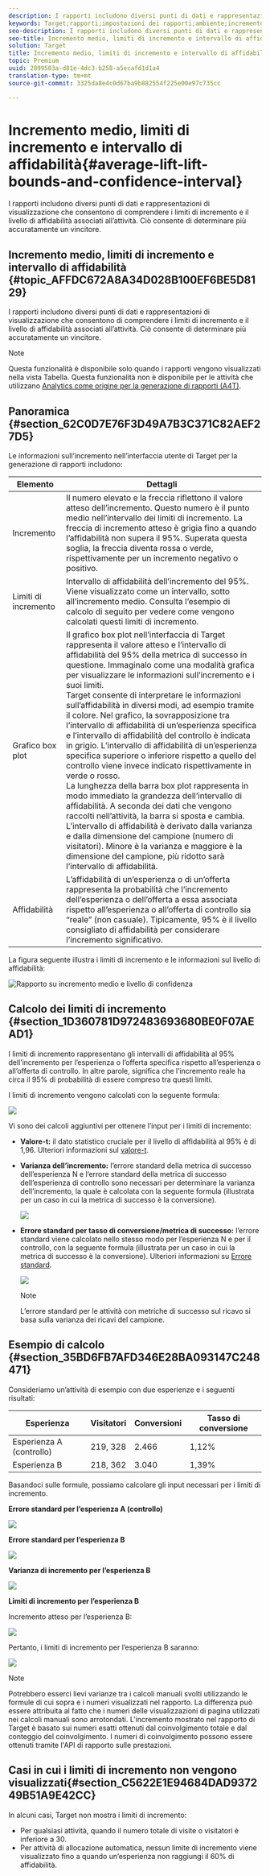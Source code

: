 ```yaml
---
description: I rapporti includono diversi punti di dati e rappresentazioni di visualizzazione che consentono di comprendere i limiti di incremento e il livello di affidabilità associati all’attività. Ciò consente di determinare più accuratamente un vincitore.
keywords: Target;rapporti;impostazioni dei rapporti;ambiente;incremento;limiti di incremento;varianza;affidabilità;controllo
seo-description: I rapporti includono diversi punti di dati e rappresentazioni di visualizzazione che consentono di comprendere i limiti di incremento e il livello di affidabilità associati all’attività. Ciò consente di determinare più accuratamente un vincitore.
seo-title: Incremento medio, limiti di incremento e intervallo di affidabilità
solution: Target
title: Incremento medio, limiti di incremento e intervallo di affidabilità
topic: Premium
uuid: 2899503a-d81e-4dc3-b258-a5ecafd1d1a4
translation-type: tm+mt
source-git-commit: 3325da8e4c0d67ba9b882554f225e00e97c735cc

---
```



# Incremento medio, limiti di incremento e intervallo di affidabilità{#average-lift-lift-bounds-and-confidence-interval}

I rapporti includono diversi punti di dati e rappresentazioni di visualizzazione che consentono di comprendere i limiti di incremento e il livello di affidabilità associati all’attività. Ciò consente di determinare più accuratamente un vincitore.

## Incremento medio, limiti di incremento e intervallo di affidabilità {#topic_AFFDC672A8A34D028B100EF6BE5D8129}

I rapporti includono diversi punti di dati e rappresentazioni di visualizzazione che consentono di comprendere i limiti di incremento e il livello di affidabilità associati all’attività. Ciò consente di determinare più accuratamente un vincitore.

>[!NOTE]
>
>Questa funzionalità è disponibile solo quando i rapporti vengono visualizzati nella vista Tabella. Questa funzionalità non è disponibile per le attività che utilizzano [Analytics come origine per la generazione di rapporti (A4T)](../../c-integrating-target-with-mac/a4t/a4t.md#concept_7540C8C04259434AB6EE33B09F47A1DE).

## Panoramica {#section_62C0D7E76F3D49A7B3C371C82AEF27D5}

Le informazioni sull’incremento nell’interfaccia utente di Target per la generazione di rapporti includono:

| Elemento | Dettagli |
|--- |--- |
| Incremento | Il numero elevato e la freccia riflettono il valore atteso dell’incremento. Questo numero è il punto medio nell’intervallo dei limiti di incremento. La freccia di incremento atteso è grigia fino a quando l’affidabilità non supera il 95%. Superata questa soglia, la freccia diventa rossa o verde, rispettivamente per un incremento negativo o positivo. |
| Limiti di incremento | Intervallo di affidabilità dell’incremento del 95%. Viene visualizzato come un intervallo, sotto all’incremento medio. Consulta l’esempio di calcolo di seguito per vedere come vengono calcolati questi limiti di incremento. |
| Grafico box plot | Il grafico box plot nell’interfaccia di Target rappresenta il valore atteso e l’intervallo di affidabilità del 95% della metrica di successo in questione. Immaginalo come una modalità grafica per visualizzare le informazioni sull’incremento e i suoi limiti.<br>Target consente di interpretare le informazioni sull’affidabilità in diversi modi, ad esempio tramite il colore. Nel grafico, la sovrapposizione tra l’intervallo di affidabilità di un’esperienza specifica e l’intervallo di affidabilità del controllo è indicata in grigio. L’intervallo di affidabilità di un’esperienza specifica superiore o inferiore rispetto a quello del controllo viene invece indicato rispettivamente in verde o rosso.<br>La lunghezza della barra box plot rappresenta in modo immediato la grandezza dell’intervallo di affidabilità. A seconda dei dati che vengono raccolti nell’attività, la barra si sposta e cambia. L’intervallo di affidabilità è derivato dalla varianza e dalla dimensione del campione (numero di visitatori). Minore è la varianza e maggiore è la dimensione del campione, più ridotto sarà l’intervallo di affidabilità. |
| Affidabilità | L’affidabilità di un’esperienza o di un’offerta rappresenta la probabilità che l’incremento dell’esperienza o dell’offerta a essa associata rispetto all’esperienza o all’offerta di controllo sia “reale” (non casuale). Tipicamente, 95% è il livello consigliato di affidabilità per considerare l’incremento significativo. |

La figura seguente illustra i limiti di incremento e le informazioni sul livello di affidabilità:

![Rapporto su incremento medio e livello di confidenza](/help/c-reports/c-report-settings/assets/lift-screenshot-new.png)

## Calcolo dei limiti di incremento  {#section_1D360781D972483693680BE0F07AEAD1}

I limiti di incremento rappresentano gli intervalli di affidabilità al 95% dell’incremento per l’esperienza o l’offerta specifica rispetto all’esperienza o all’offerta di controllo. In altre parole, significa che l’incremento reale ha circa il 95% di probabilità di essere compreso tra questi limiti.

I limiti di incremento vengono calcolati con la seguente formula:

![](assets/lift_diagram.png)

Vi sono dei calcoli aggiuntivi per ottenere l’input per i limiti di incremento:

* **Valore-t:** il dato statistico cruciale per il livello di affidabilità al 95% è di 1,96. Ulteriori informazioni sul [valore-t](https://en.wikipedia.org/wiki/T-statistic).
* **Varianza dell’incremento:** l’errore standard della metrica di successo dell’esperienza N e l’errore standard della metrica di successo dell’esperienza di controllo sono necessari per determinare la varianza dell’incremento, la quale è calcolata con la seguente formula (illustrata per un caso in cui la metrica di successo è la conversione).

   ![](assets/lift_variance.png)

* **Errore standard per tasso di conversione/metrica di successo:** l’errore standard viene calcolato nello stesso modo per l’esperienza N e per il controllo, con la seguente formula (illustrata per un caso in cui la metrica di successo è la conversione). Ulteriori informazioni su [Errore standard](https://en.wikipedia.org/wiki/Standard_error).

   ![](assets/standard_error.png)

   >[!NOTE]
   >
   >L’errore standard per le attività con metriche di successo sul ricavo si basa sulla varianza dei ricavi del campione.

## Esempio di calcolo {#section_35BD6FB7AFD346E28BA093147C248471}

Consideriamo un’attività di esempio con due esperienze e i seguenti risultati:

| Esperienza | Visitatori | Conversioni | Tasso di conversione |
|--- |--- |--- |--- |
| Esperienza A (controllo) | 219, 328 | 2.466 | 1,12% |
| Esperienza B | 218, 362 | 3.040 | 1,39% |

Basandoci sulle formule, possiamo calcolare gli input necessari per i limiti di incremento.

**Errore standard per l’esperienza A (controllo)**

![](assets/standard_error_A.png)

**Errore standard per l’esperienza B**

![](assets/standard_error_B.png)

**Varianza di incremento per l’esperienza B**

![](assets/lift_variance_B.png)

**Limiti di incremento per l’esperienza B**

Incremento atteso per l’esperienza B:

![](assets/lift_bounds_B.png)

Pertanto, i limiti di incremento per l’esperienza B saranno:

![](assets/lift_bounds_B2.png)

>[!NOTE]
>
>Potrebbero esserci lievi varianze tra i calcoli manuali svolti utilizzando le formule di cui sopra e i numeri visualizzati nel rapporto. La differenza può essere attribuita al fatto che i numeri delle visualizzazioni di pagina utilizzati nei calcoli manuali sono arrotondati. L&#39;incremento mostrato nel rapporto di Target è basato sui numeri esatti ottenuti dal coinvolgimento totale e dal conteggio del coinvolgimento. I numeri di coinvolgimento possono essere ottenuti tramite l&#39;API di rapporto sulle prestazioni.

## Casi in cui i limiti di incremento non vengono visualizzati{#section_C5622E1E94684DAD937249B51A9E42CC}

In alcuni casi, Target non mostra i limiti di incremento:

* Per qualsiasi attività, quando il numero totale di visite o visitatori è inferiore a 30.
* Per attività di allocazione automatica, nessun limite di incremento viene visualizzato fino a quando un’esperienza non raggiungi il 60% di affidabilità.

